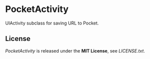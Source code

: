 # PocketActivity
UIActivity subclass for saving URL to Pocket.


## License
*PocketActivity* is released under the **MIT License**, see *LICENSE.txt*.
